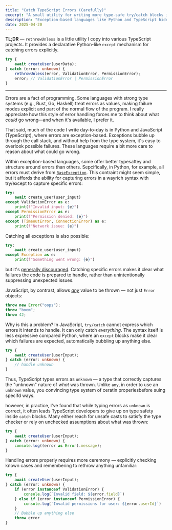 ```yaml
---
title: "Catch TypeScript Errors (Carefully)"
excerpt: "A small utility for writing more type-safe try/catch blocks in TypeScript."
description: "Exception-based languages like Python and TypeScript hide errors from the type system. This post shares a small utility (inspired by Python) for narrowing error types in try/catch blocks, rather than giving up on type safety."
date: 2025-04-20
---
```


**TL;DR** — `rethrowUnless` is a little utility I copy into various TypeScript
projects. It provides a declarative Python-like `except` mechanism for catching
errors explicitly.

```ts
try {
	await createUser(userData);
} catch (error: unknown) {
	rethrowUnless(error, ValidationError, PermissionError);
	error; // ValidationError | PermissionError
}
```

-------------------

Errors are a fact of programming. Some languages with strong type systems
(e.g., Rust, Go, Haskell) treat errors as values, making failure modes explicit
and part of the normal flow of the program. I really appreciate how this style
of error handling forces me to think about what _could_ go wrong—and when it's
available, I prefer it.

That said, much of the code I write day-to-day is in Python and JavaScript
(TypeScript), where errors are exception-based. Exceptions bubble up through
the call stack, and without help from the type system, it's easy to overlook
possible failures. These languages require a bit more care to reason about what
could go wrong.

Within exception-based languages, some offer better typesaftey and structure
around errors than others. Sepcifically, in Python, for example, all errors
must derive from
[`BaseException`](https://docs.python.org/3/library/exceptions.html). This
contraint might seem simple, but it affords the ability for capturing errors in
a wayrich syntax with try/except to capture specific errors:

```py
try:
    await create_user(user_input)
except ValidationError as e:
    print(f"Invalid input: {e}")
except PermissionError as e:
    print(f"Permission denied: {e}")
except (TimeoutError, ConnectionError) as e:
    print(f"Network issue: {e}")
```

Catching all exceptions is also possible:

```py
try:
    await create_user(user_input)
except Exception as e:
	print(f"Something went wrong: {e}")
```

but it's [generally
discouraged](https://docs.astral.sh/ruff/rules/bare-except/). Catching specific
errors makes it clear what failures the code is prepared to handle, rather than
unintentionally suppressing unexpected issues.

JavaScript, by contrast, allows <ins>_any_</ins> value to be thrown — not just
`Error` objects:

```ts
throw new Error("oops");
throw "boom";
throw 42;
```

Why is this a problem? In JavaScript, `try/catch` cannot express which errors
it intends to handle. It can only catch _everything_. The syntax itself is less
expressive compared Python, where an `except` blocks make it clear which
failures are expected, automatically bubbling up anything else.

```ts
try {
	await createUser(userInput);
} catch (error: unknown) {
    // handle unknown
}
```

Thus, TypeScript types errors as `unknown` — a type that correctly captures the
"unknown" nature of _what_ was thrown. Unlike `any`, in order to use an
`unknown` value, you convincing type system of ceratin properiesbefore suing
specifd ways.

however, in practice, I've found that while typing errors as `unknown` is correct, it
often leads TypeScript developers to give up on type safety inside `catch`
blocks. Many either reach for unsafe casts to satisfy the type checker or rely
on unchecked assumptions about what was thrown:

```ts
try {
	await createUser(userInput);
} catch (error: unknown) {
	console.log((error as Error).message);
}
```

Handling errors properly requires more ceremony — explicitly checking known
cases and remembering to rethrow anything unfamiliar:

```ts
try {
	await createUser(userInput);
} catch (error: unknown) {
	if (error instanceof ValidationError) {
		console.log(`Invalid field: ${error.field}`)
	} else if (error instanceof PermissionError) {
		console.log(`Invalid permissions for user: ${error.userId}`)
	}
	// Bubble up anything else
	throw error
}
```
